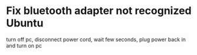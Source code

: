 # Fix bluetooth adapter not recognized Ubuntu

turn off pc, disconnect power cord, wait few seconds, plug power back in and turn on pc
